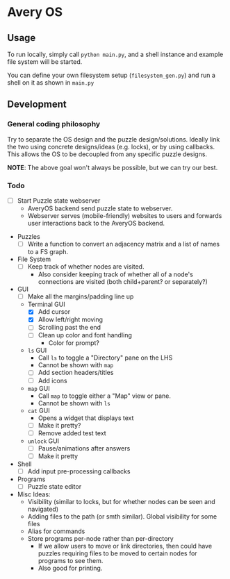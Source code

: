 # Avery OS

## Usage

To run locally, simply call `python main.py`, and a shell instance and example
file system will be started.

You can define your own filesystem setup (`filesystem_gen.py`) and run a shell 
on it as shown in `main.py`

## Development

### General coding philosophy

Try to separate the OS design and the puzzle design/solutions. Ideally link
the two using concrete designs/ideas (e.g. locks), or by using callbacks. This
allows the OS to be decoupled from any specific puzzle designs.

**NOTE**: The above goal won't always be possible, but we can try our best.

### Todo

- [ ] Start Puzzle state webserver
  - AveryOS backend send puzzle state to webserver.
  - Webserver serves (mobile-friendly) websites to users and forwards user interactions
    back to the AveryOS backend.
- Puzzles
  - [ ] Write a function to convert an adjacency matrix and a list of names to a
        FS graph.
- File System
  - [ ] Keep track of whether nodes are visited.
    - Also consider keeping track of whether all of a node's connections are
      visited (both child+parent? or separately?)
- GUI
  - [ ] Make all the margins/padding line up
  - Terminal GUI
    - [x] Add cursor
    - [x] Allow left/right moving
    - [ ] Scrolling past the end
    - [ ] Clean up color and font handling
      - Color for prompt?
  - `ls` GUI
    - Call `ls` to toggle a "Directory" pane on the LHS
    - Cannot be shown with `map`
    - [ ] Add section headers/titles
    - [ ] Add icons
  - `map` GUI
    - Call `map` to toggle either a "Map" view or pane.
    - Cannot be shown with `ls`
  - `cat` GUI
    - Opens a widget that displays text
    - [ ] Make it pretty?
    - [ ] Remove added test text
  - `unlock` GUI
    - [ ] Pause/animations after answers
    - [ ] Make it pretty
- Shell
  - [ ] Add input pre-processing callbacks
- Programs
  - [ ] Puzzle state editor

- Misc Ideas:
  - Visibility (similar to locks, but for whether nodes can be seen and navigated)
  - Adding files to the path (or smth similar). Global visibility for some files
  - Alias for commands
  - Store programs per-node rather than per-directory
    - If we allow users to move or link directories, then could have puzzles
      requiring files to be moved to certain nodes for programs to see them.
    - Also good for printing.
